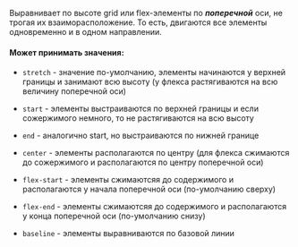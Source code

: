 Выравнивает по высоте grid или flex-элементы по ***поперечной*** оси, не трогая их взаиморасположение. То есть, двигаются все элементы одновременно и в одном направлении.
#### Может принимать значения:
- `stretch` - значение по-умолчанию, элементы начинаются у верхней границы и занимают всю высоту (у флекса растягиваются на всю величину поперечной оси)
- `start` - элементы выстраиваются по верхней границы и если сожержимого немного, то не растягиваются на всю высоту
- `end` - аналогично start, но выстраиваются по нижней границе
- `center` - элементы располагаются по центру (для флекса сжимаются до сожержимого и располагаются по центру поперечной оси)

- `flex-start` - элементы сжимаютсяя до содержимого и располагаются у начала поперечной оси (по-умолчанию сверху)
- `flex-end` - элементы сжимаютсяя до содержимого и располагаются у конца поперечной оси (по-умолчанию снизу)
- `baseline` - элементы выравниваются по базовой линии